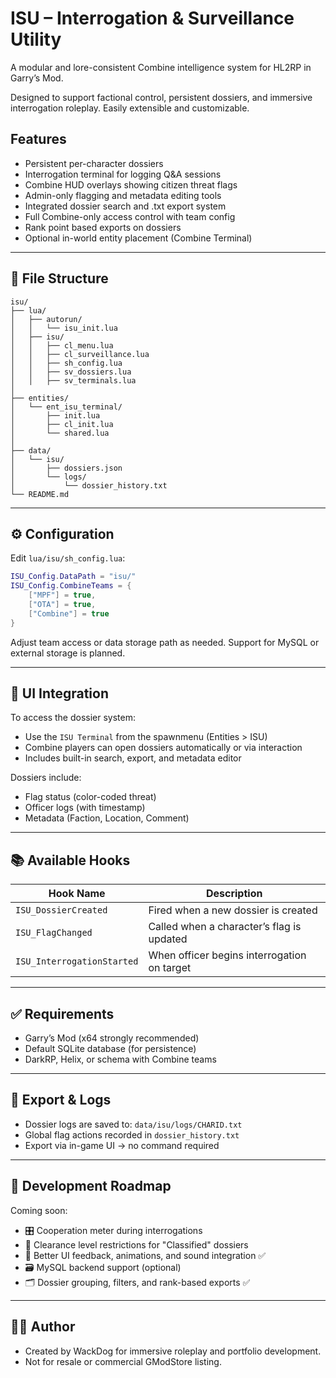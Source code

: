 # ISU – Interrogation & Surveillance Utility

A modular and lore-consistent Combine intelligence system for HL2RP in Garry’s Mod.

Designed to support factional control, persistent dossiers, and immersive interrogation roleplay. Easily extensible and customizable.

## Features

- Persistent per-character dossiers
- Interrogation terminal for logging Q&A sessions
- Combine HUD overlays showing citizen threat flags
- Admin-only flagging and metadata editing tools
- Integrated dossier search and .txt export system
- Full Combine-only access control with team config
- Rank point based exports on dossiers
- Optional in-world entity placement (Combine Terminal)

---

## 📁 File Structure

```
isu/
├── lua/
│   ├── autorun/
│   │   └── isu_init.lua
│   ├── isu/
│   │   ├── cl_menu.lua
│   │   ├── cl_surveillance.lua
│   │   ├── sh_config.lua
│   │   ├── sv_dossiers.lua
│   │   ├── sv_terminals.lua
│
├── entities/
│   └── ent_isu_terminal/
│       ├── init.lua
│       ├── cl_init.lua
│       └── shared.lua
│
├── data/
│   └── isu/
│       ├── dossiers.json
│       └── logs/
│           └── dossier_history.txt
└── README.md
```

---

## ⚙️ Configuration

Edit `lua/isu/sh_config.lua`:

```lua
ISU_Config.DataPath = "isu/"
ISU_Config.CombineTeams = {
    ["MPF"] = true,
    ["OTA"] = true,
    ["Combine"] = true
}
```

Adjust team access or data storage path as needed. Support for MySQL or external storage is planned.

---

## 🔌 UI Integration

To access the dossier system:

- Use the `ISU Terminal` from the spawnmenu (Entities > ISU)
- Combine players can open dossiers automatically or via interaction
- Includes built-in search, export, and metadata editor

Dossiers include:
- Flag status (color-coded threat)
- Officer logs (with timestamp)
- Metadata (Faction, Location, Comment)

---

## 📚 Available Hooks

| Hook Name                 | Description                                   |
|--------------------------|-----------------------------------------------|
| `ISU_DossierCreated`     | Fired when a new dossier is created           |
| `ISU_FlagChanged`        | Called when a character’s flag is updated     |
| `ISU_InterrogationStarted` | When officer begins interrogation on target |

---

## ✅ Requirements

- Garry’s Mod (x64 strongly recommended)
- Default SQLite database (for persistence)
- DarkRP, Helix, or schema with Combine teams

---

## 🧪 Export & Logs

- Dossier logs are saved to: `data/isu/logs/CHARID.txt`
- Global flag actions recorded in `dossier_history.txt`
- Export via in-game UI → no command required

---

## 🚧 Development Roadmap

Coming soon:

- 🎛️ Cooperation meter during interrogations
- 🔐 Clearance level restrictions for "Classified" dossiers
- 📁 Better UI feedback, animations, and sound integration ✅
- 🗃️ MySQL backend support (optional)
- 🗂️ Dossier grouping, filters, and rank-based exports ✅

---

## 🧑‍💻 Author

- Created by WackDog for immersive roleplay and portfolio development.
- Not for resale or commercial GModStore listing.
